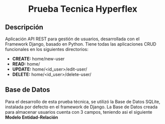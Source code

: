 <h1 align = center> Prueba Tecnica Hyperflex </h1>

## Descripción

<p>
  Aplicación API REST para gestión de usuarios, desarrollada con el Framework Django, basado en Python. Tiene todas las aplicaciones CRUD funcionales en los     siguientes directorios:
</p>

- <b>CREATE:</b> home/new-user <br>
- <b>READ:</b> home/ <br>
- <b>UPDATE:</b> home/<id_user>/edit-user/ <br>
- <b>DELETE:</b> home/<id_user>/delete-user/ <br>

## Base de Datos

<p>
  Para el desarrollo de esta prueba técnica, se utilizó la Base de Datos SQLite, instalada por defecto en el framework de Django. La Base de Datos creada para almacenar usuarios cuenta con 3 campos, teniendo asi el siguiente <b> Modelo Entidad-Relación </b>
</p>
